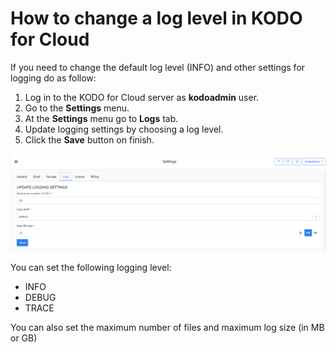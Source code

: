 # How to change a log level in KODO for Cloud

If you need to change the default log level \(INFO\) and other settings for logging do as follow:

1. Log in to the KODO for Cloud server as **kodoadmin** user.
2. Go to the **Settings** menu.
3. At the **Settings** menu go to **Logs** tab.
4. Update logging settings by choosing a log level.
5. Click the **Save** button on finish.

![](../.gitbook/assets/kodo-cloud-administration-settings-kodoadmin01.png)

You can set the following logging level:

* INFO
* DEBUG
* TRACE

You can also set the maximum number of files and maximum log size \(in MB or GB\)

